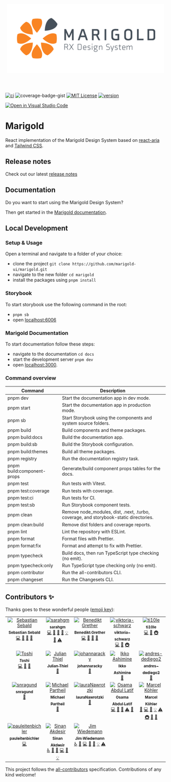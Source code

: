 <p align="center"> 
  <img width="494" align="center" alt="type_logo" src="https://raw.githubusercontent.com/marigold-ui/marigold/45a5ac5c3ef740a5698958f2a3244743ef9b3338/Marigold-Logo.svg">
</p>
<br>
<br>

[![ci][ci-badge]][ci] ![coverage-badge-gist] [![MIT License][license-badge]][license] [![version][version-badge]][package]

[![Open in Visual Studio Code](https://shields.io/badge/-Open%20in%20Visual%20Studio%20Code-blue?logo=visualstudiocode&style=for-the-badge)](https://open.vscode.dev/marigold-ui/marigold)

# Marigold

React implementation of the Marigold Design System based on [react-aria](https://react-spectrum.adobe.com/react-aria/) and [Tailwind CSS](https://tailwindcss.com/).

## Release notes

Check out our latest [release notes](https://www.marigold-ui.io/releases/overview)

## Documentation

Do you want to start using the Marigold Design System?

Then get started in the [Marigold documentation](https://www.marigold-ui.io/getting-started/installation).

## Local Development

### Setup & Usage

Open a terminal and navigate to a folder of your choice:

- clone the project `git clone https://github.com/marigold-ui/marigold.git`
- navigate to the new folder `cd marigold`
- install the packages using `pnpm install`

### Storybook

To start storybook use the following command in the root:

- `pnpm sb`
- open [localhost:6006](http://localhost:6006)

### Marigold Documentation

To start documentation follow these steps:

- navigate to the documentation `cd docs`
- start the development server `pnpm dev`
- open [localhost:3000](http://localhost:3000).

### Command overview

| Command                    | Description                                                                           |
| -------------------------- | ------------------------------------------------------------------------------------- |
| pnpm dev                   | Start the documentation app in dev mode.                                              |
| pnpm start                 | Start the documentation app in production mode.                                       |
| pnpm sb                    | Start Storybook using the components and system source folders.                       |
| pnpm build                 | Build components and theme packages.                                                  |
| pnpm build:docs            | Build the documentation app.                                                          |
| pnpm build:sb              | Build the Storybook configuration.                                                    |
| pnpm build:themes          | Build all theme packages.                                                             |
| pnpm registry              | Run the documentation registry task.                                                  |
| pnpm build:component-props | Generate/build component props tables for the docs.                                   |
| pnpm test                  | Run tests with Vitest.                                                                |
| pnpm test:coverage         | Run tests with coverage.                                                              |
| pnpm test:ci               | Run tests for CI.                                                                     |
| pnpm test:sb               | Run Storybook component tests.                                                        |
| pnpm clean                 | Remove node_modules, dist, .next, .turbo, coverage, and storybook-static directories. |
| pnpm clean:build           | Remove dist folders and coverage reports.                                             |
| pnpm lint                  | Lint the repository with ESLint.                                                      |
| pnpm format                | Format files with Prettier.                                                           |
| pnpm format:fix            | Format and attempt to fix with Prettier.                                              |
| pnpm typecheck             | Build docs, then run TypeScript type checking (no emit).                              |
| pnpm typecheck:only        | Run TypeScript type checking only (no emit).                                          |
| pnpm contributor           | Run the all-contributors CLI.                                                         |
| pnpm changeset             | Run the Changesets CLI.                                                               |

## Contributors ✨

Thanks goes to these wonderful people ([emoji key](https://allcontributors.org/docs/en/emoji-key)):

<!-- ALL-CONTRIBUTORS-LIST:START - Do not remove or modify this section -->
<!-- prettier-ignore-start -->
<!-- markdownlint-disable -->
<table>
  <tbody>
    <tr>
      <td align="center" valign="top" width="20%"><a href="https://github.com/sebald"><img src="https://avatars3.githubusercontent.com/u/985701?v=4?s=120" width="120px;" alt="Sebastian Sebald"/><br /><sub><b>Sebastian Sebald</b></sub></a><br /><a href="https://github.com/marigold-ui/marigold/commits?author=sebald" title="Code">💻</a> <a href="#design-sebald" title="Design">🎨</a> <a href="https://github.com/marigold-ui/marigold/commits?author=sebald" title="Documentation">📖</a> <a href="https://github.com/marigold-ui/marigold/pulls?q=is%3Apr+reviewed-by%3Asebald" title="Reviewed Pull Requests">👀</a></td>
      <td align="center" valign="top" width="20%"><a href="https://github.com/sarahgm"><img src="https://avatars.githubusercontent.com/u/38324334?v=4?s=120" width="120px;" alt="sarahgm"/><br /><sub><b>sarahgm</b></sub></a><br /><a href="https://github.com/marigold-ui/marigold/commits?author=sarahgm" title="Code">💻</a> <a href="#design-sarahgm" title="Design">🎨</a> <a href="https://github.com/marigold-ui/marigold/commits?author=sarahgm" title="Documentation">📖</a> <a href="https://github.com/marigold-ui/marigold/pulls?q=is%3Apr+reviewed-by%3Asarahgm" title="Reviewed Pull Requests">👀</a> <a href="#example-sarahgm" title="Examples">💡</a> <a href="#maintenance-sarahgm" title="Maintenance">🚧</a> <a href="https://github.com/marigold-ui/marigold/commits?author=sarahgm" title="Tests">⚠️</a></td>
      <td align="center" valign="top" width="20%"><a href="http://benediktgrether.de"><img src="https://avatars.githubusercontent.com/u/27921741?v=4?s=120" width="120px;" alt="Benedikt Grether"/><br /><sub><b>Benedikt Grether</b></sub></a><br /><a href="https://github.com/marigold-ui/marigold/commits?author=benediktgrether" title="Code">💻</a> <a href="#design-benediktgrether" title="Design">🎨</a> <a href="https://github.com/marigold-ui/marigold/commits?author=benediktgrether" title="Documentation">📖</a> <a href="https://github.com/marigold-ui/marigold/pulls?q=is%3Apr+reviewed-by%3Abenediktgrether" title="Reviewed Pull Requests">👀</a></td>
      <td align="center" valign="top" width="20%"><a href="https://github.com/viktoria-schwarz"><img src="https://avatars1.githubusercontent.com/u/59830437?v=4?s=120" width="120px;" alt="viktoria-schwarz"/><br /><sub><b>viktoria-schwarz</b></sub></a><br /><a href="https://github.com/marigold-ui/marigold/commits?author=viktoria-schwarz" title="Code">💻</a> <a href="https://github.com/marigold-ui/marigold/commits?author=viktoria-schwarz" title="Documentation">📖</a> <a href="#infra-viktoria-schwarz" title="Infrastructure (Hosting, Build-Tools, etc)">🚇</a></td>
      <td align="center" valign="top" width="20%"><a href="https://github.com/ti10le"><img src="https://avatars2.githubusercontent.com/u/59875255?v=4?s=120" width="120px;" alt="ti10le"/><br /><sub><b>ti10le</b></sub></a><br /><a href="https://github.com/marigold-ui/marigold/commits?author=ti10le" title="Code">💻</a> <a href="https://github.com/marigold-ui/marigold/commits?author=ti10le" title="Documentation">📖</a> <a href="#infra-ti10le" title="Infrastructure (Hosting, Build-Tools, etc)">🚇</a></td>
    </tr>
    <tr>
      <td align="center" valign="top" width="20%"><a href="http://toshibot.com"><img src="https://avatars3.githubusercontent.com/u/6447213?v=4?s=120" width="120px;" alt="Toshi"/><br /><sub><b>Toshi</b></sub></a><br /><a href="https://github.com/marigold-ui/marigold/commits?author=Toshibot" title="Code">💻</a> <a href="https://github.com/marigold-ui/marigold/commits?author=Toshibot" title="Documentation">📖</a> <a href="#design-Toshibot" title="Design">🎨</a></td>
      <td align="center" valign="top" width="20%"><a href="https://github.com/julianthiel"><img src="https://avatars1.githubusercontent.com/u/59880423?v=4?s=120" width="120px;" alt="Julian Thiel"/><br /><sub><b>Julian Thiel</b></sub></a><br /><a href="https://github.com/marigold-ui/marigold/commits?author=julianthiel" title="Documentation">📖</a></td>
      <td align="center" valign="top" width="20%"><a href="https://github.com/johannaracky"><img src="https://avatars.githubusercontent.com/u/86712740?v=4?s=120" width="120px;" alt="johannaracky"/><br /><sub><b>johannaracky</b></sub></a><br /><a href="https://github.com/marigold-ui/marigold/commits?author=johannaracky" title="Documentation">📖</a></td>
      <td align="center" valign="top" width="20%"><a href="https://bandism.net/"><img src="https://avatars.githubusercontent.com/u/22633385?v=4?s=120" width="120px;" alt="Ikko Ashimine"/><br /><sub><b>Ikko Ashimine</b></sub></a><br /><a href="https://github.com/marigold-ui/marigold/commits?author=eltociear" title="Documentation">📖</a></td>
      <td align="center" valign="top" width="20%"><a href="https://github.com/andres-dediego2"><img src="https://avatars.githubusercontent.com/u/34473133?v=4?s=120" width="120px;" alt="andres-dediego2"/><br /><sub><b>andres-dediego2</b></sub></a><br /><a href="#design-andres-dediego2" title="Design">🎨</a></td>
    </tr>
    <tr>
      <td align="center" valign="top" width="20%"><a href="https://github.com/snragund"><img src="https://avatars.githubusercontent.com/u/62615094?v=4?s=120" width="120px;" alt="snragund"/><br /><sub><b>snragund</b></sub></a><br /><a href="https://github.com/marigold-ui/marigold/commits?author=snragund" title="Documentation">📖</a></td>
      <td align="center" valign="top" width="20%"><a href="https://github.com/michael-p"><img src="https://avatars.githubusercontent.com/u/531872?v=4?s=120" width="120px;" alt="Michael Partheil"/><br /><sub><b>Michael Partheil</b></sub></a><br /><a href="#ideas-michael-p" title="Ideas, Planning, & Feedback">🤔</a></td>
      <td align="center" valign="top" width="20%"><a href="https://github.com/lauraNawrotzki"><img src="https://avatars.githubusercontent.com/u/104084537?v=4?s=120" width="120px;" alt="lauraNawrotzki"/><br /><sub><b>lauraNawrotzki</b></sub></a><br /><a href="#ideas-lauraNawrotzki" title="Ideas, Planning, & Feedback">🤔</a></td>
      <td align="center" valign="top" width="20%"><a href="https://osama-abdellatef.vercel.app/"><img src="https://avatars.githubusercontent.com/u/62595605?v=4?s=120" width="120px;" alt="Osama Abdul Latif "/><br /><sub><b>Osama Abdul Latif </b></sub></a><br /><a href="https://github.com/marigold-ui/marigold/commits?author=OsamaAbdellateef" title="Code">💻</a> <a href="#design-OsamaAbdellateef" title="Design">🎨</a> <a href="#maintenance-OsamaAbdellateef" title="Maintenance">🚧</a> <a href="https://github.com/marigold-ui/marigold/commits?author=OsamaAbdellateef" title="Tests">⚠️</a> <a href="https://github.com/marigold-ui/marigold/commits?author=OsamaAbdellateef" title="Documentation">📖</a></td>
      <td align="center" valign="top" width="20%"><a href="https://github.com/aromko"><img src="https://avatars.githubusercontent.com/u/77496890?v=4?s=120" width="120px;" alt="Marcel Köhler"/><br /><sub><b>Marcel Köhler</b></sub></a><br /><a href="https://github.com/marigold-ui/marigold/commits?author=aromko" title="Documentation">📖</a> <a href="https://github.com/marigold-ui/marigold/commits?author=aromko" title="Code">💻</a> <a href="#design-aromko" title="Design">🎨</a> <a href="#example-aromko" title="Examples">💡</a> <a href="https://github.com/marigold-ui/marigold/commits?author=aromko" title="Tests">⚠️</a> <a href="#infra-aromko" title="Infrastructure (Hosting, Build-Tools, etc)">🚇</a> <a href="#maintenance-aromko" title="Maintenance">🚧</a> <a href="https://github.com/marigold-ui/marigold/pulls?q=is%3Apr+reviewed-by%3Aaromko" title="Reviewed Pull Requests">👀</a></td>
    </tr>
    <tr>
      <td align="center" valign="top" width="20%"><a href="https://github.com/pauleitenbichler"><img src="https://avatars.githubusercontent.com/u/94551682?v=4?s=120" width="120px;" alt="pauleitenbichler"/><br /><sub><b>pauleitenbichler</b></sub></a><br /><a href="https://github.com/marigold-ui/marigold/commits?author=pauleitenbichler" title="Code">💻</a></td>
      <td align="center" valign="top" width="20%"><a href="https://github.com/sinan-rsvx"><img src="https://avatars.githubusercontent.com/u/159138340?v=4?s=120" width="120px;" alt="Sinan Akdesir"/><br /><sub><b>Sinan Akdesir</b></sub></a><br /><a href="#a11y-sinan-rsvx" title="Accessibility">️️️️♿️</a> <a href="#blog-sinan-rsvx" title="Blogposts">📝</a> <a href="https://github.com/marigold-ui/marigold/issues?q=author%3Asinan-rsvx" title="Bug reports">🐛</a> <a href="https://github.com/marigold-ui/marigold/commits?author=sinan-rsvx" title="Code">💻</a> <a href="https://github.com/marigold-ui/marigold/commits?author=sinan-rsvx" title="Documentation">📖</a> <a href="#example-sinan-rsvx" title="Examples">💡</a></td>
      <td align="center" valign="top" width="20%"><a href="https://github.com/jim761"><img src="https://avatars.githubusercontent.com/u/146172605?v=4?s=120" width="120px;" alt="Jim Wiedemann"/><br /><sub><b>Jim Wiedemann</b></sub></a><br /><a href="#a11y-jim761" title="Accessibility">️️️️♿️</a> <a href="#question-jim761" title="Answering Questions">💬</a> <a href="https://github.com/marigold-ui/marigold/commits?author=jim761" title="Code">💻</a> <a href="#design-jim761" title="Design">🎨</a> <a href="https://github.com/marigold-ui/marigold/commits?author=jim761" title="Documentation">📖</a> <a href="#example-jim761" title="Examples">💡</a> <a href="https://github.com/marigold-ui/marigold/commits?author=jim761" title="Tests">⚠️</a></td>
    </tr>
  </tbody>
</table>

<!-- markdownlint-restore -->
<!-- prettier-ignore-end -->

<!-- ALL-CONTRIBUTORS-LIST:END -->

This project follows the [all-contributors](https://github.com/all-contributors/all-contributors) specification. Contributions of any kind welcome!

<!-- LINKS + BADGES -->

[ci]: https://github.com/marigold-ui/marigold/actions/workflows/build.yml
[ci-badge]: https://github.com/marigold-ui/marigold/actions/workflows/build.yml/badge.svg
[license]: https://github.com/marigold-ui/marigold/blob/master/LICENSE
[license-badge]: https://img.shields.io/github/license/marigold-ui/marigold?style=flat-square
[package]: https://www.npmjs.com/package/@marigold/components
[version-badge]: https://img.shields.io/npm/v/@marigold/components?style=flat-square
[coverage-badge-gist]: https://img.shields.io/endpoint?url=https%3A%2F%2Fgist.githubusercontent.com%2Faromko%2F8c5471b20c94ae2845addb4336e80919%2Fraw%2Fvitest-coverage-badge.json&style=flat-square&label=Vitest&style=flat-square&logo=vitest&logoColor=white
